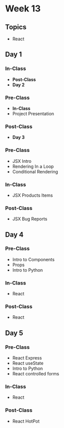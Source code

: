 # Week 13

## Topics

* React

## Day 1

### In-Class

* **Post-Class**
* **Day 2**

### Pre-Class

* **In-Class**
* Project Presentation

### Post-Class

* **Day 3**

### Pre-Class

* JSX Intro
* Rendering In a Loop
* Conditional Rendering

### In-Class

* JSX Products Items 

### Post-Class

* JSX Bug Reports

## Day 4

### Pre-Class

* Intro to Components
* Props 
* Intro to Python

### In-Class

* React

### Post-Class

* React

## Day 5

### Pre-Class

* React Express
* React useState
* Intro to Python
* React controlled forms

### In-Class

* React

### Post-Class

* React HotPot

